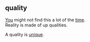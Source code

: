 ## quality

[You](you.md) might not find this a lot of the [time](time.md).  
Reality is made of up qualities.  

A quality is [unique](unique.md).  
